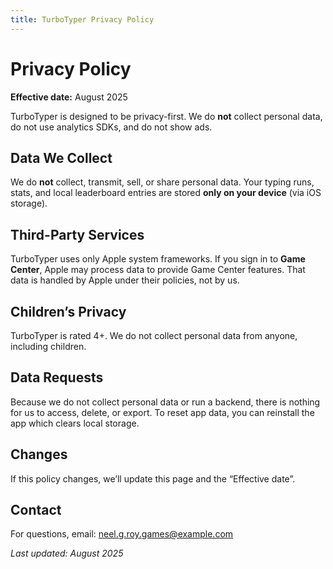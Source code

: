 ```yaml
---
title: TurboTyper Privacy Policy
---
```


# Privacy Policy

**Effective date:** August 2025

TurboTyper is designed to be privacy-first. We do **not** collect personal data, do not use analytics SDKs, and do not show ads.

## Data We Collect
We do **not** collect, transmit, sell, or share personal data. Your typing runs, stats, and local leaderboard entries are stored **only on your device** (via iOS storage).

## Third-Party Services
TurboTyper uses only Apple system frameworks. If you sign in to **Game Center**, Apple may process data to provide Game Center features. That data is handled by Apple under their policies, not by us.

## Children’s Privacy
TurboTyper is rated 4+. We do not collect personal data from anyone, including children.

## Data Requests
Because we do not collect personal data or run a backend, there is nothing for us to access, delete, or export. To reset app data, you can reinstall the app which clears local storage.

## Changes
If this policy changes, we’ll update this page and the “Effective date”.

## Contact
For questions, email: <neel.g.roy.games@example.com>

_Last updated: August 2025_
